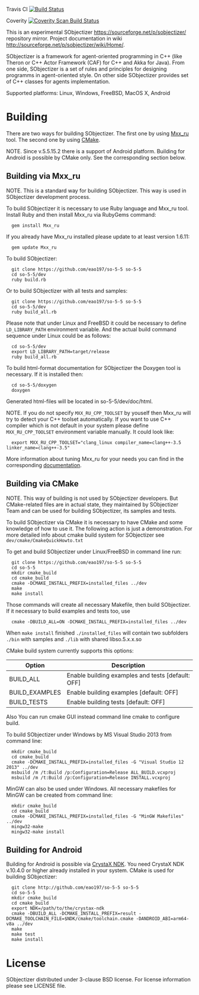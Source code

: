 Travis CI [![Build Status](https://travis-ci.org/eao197/so-5-5.svg?branch=master)](https://travis-ci.org/eao197/so-5-5)

Coverity [![Coverity Scan Build Status](https://scan.coverity.com/projects/4786/badge.svg)](https://scan.coverity.com/projects/4786)

This is an experimental SObjectizer https://sourceforge.net/p/sobjectizer/ repository mirror.
Project documentation in wiki http://sourceforge.net/p/sobjectizer/wiki/Home/.

SObjectizer is a framework for agent-oriented programming in C++ (like Theron 
or C++ Actor Framework (CAF) for C++ and Akka for Java). From one side, 
SObjectizer is a set of rules and principles for designing programms in
agent-oriented style. On other side SObjectizer provides set of C++ classes 
for agents implementation.

Supported platforms: Linux, Windows, FreeBSD, MacOS X, Android

Building
========

There are two ways for building SObjectizer. The first one by using [Mxx_ru](https://sourceforge.net/projects/mxxru/)
tool. The second one by using [CMake](http://www.cmake.org/).

NOTE. Since v.5.5.15.2 there is a support of Android platform.  Building for
Android is possible by CMake only. See the corresponding section below.

Building via Mxx_ru
-------------------

NOTE. This is a standard way for building SObjectizer. This way is used in
SObjectizer development process.

To build SObjectizer it is necessary to use Ruby language and Mxx_ru tool.
Install Ruby and then install Mxx_ru via RubyGems command:
```
  gem install Mxx_ru
```
If you already have Mxx_ru installed please update to at least version 1.6.11:
```
  gem update Mxx_ru
```
To build SObjectizer:
```
  git clone https://github.com/eao197/so-5-5 so-5-5
  cd so-5-5/dev
  ruby build.rb
```
Or to build SObjectizer with all tests and samples:
```
  git clone https://github.com/eao197/so-5-5 so-5-5
  cd so-5-5/dev
  ruby build_all.rb
```
Please note that under Linux and FreeBSD it could be necessary to define `LD_LIBRARY_PATH`
environment variable. And the actual build command sequence under Linux could
be as follows:
```
  cd so-5-5/dev
  export LD_LIBRARY_PATH=target/release
  ruby build_all.rb
```
To build html-format documentation for SObjectizer the Doxygen tool is
necessary. If it is installed then:
```
  cd so-5-5/doxygen
  doxygen
```
Generated html-files will be located in so-5-5/dev/doc/html.

NOTE. If you do not specify `MXX_RU_CPP_TOOLSET` by youself then Mxx_ru will
try to detect your C++ toolset automatically. If you want to use C++ compiler
which is not default in your system please define `MXX_RU_CPP_TOOLSET`
environment variable manually. It could look like:
```
  export MXX_RU_CPP_TOOLSET="clang_linux compiler_name=clang++-3.5 linker_name=clang++-3.5"
```
More information about tuning Mxx_ru for your needs you can find in the
corresponding [documentation](https://sourceforge.net/projects/mxxru/files/Mxx_ru%201.6/mxx_ru-1.6.6.pdf).

Building via CMake
------------------

NOTE. This way of building is not used by SObjectizer developers. But
CMake-related files are in actual state, they maintained by SObjectizer Team
and can be used for building SObjectizer, its samples and tests.

To build SObjectizer via CMake it is necessary to have CMake and some knowledge
of how to use it. The following action is just a demonstration. For more 
detailed info about cmake build system for SObjectizer see
`dev/cmake/CmakeQuickHowto.txt`

To get and build SObjectizer under Linux/FreeBSD in command line run:
```
  git clone https://github.com/eao197/so-5-5 so-5-5
  cd so-5-5
  mkdir cmake_build
  cd cmake_build
  cmake -DCMAKE_INSTALL_PREFIX=installed_files ../dev
  make
  make install
```
Those commands will create all necessary Makefile, then build SObjectizer. If
it necessary to build examples and tests too, use
```
  cmake -DBUILD_ALL=ON -DCMAKE_INSTALL_PREFIX=installed_files ../dev
```
When `make install` finished `./installed_files` will contain two subfolders
`./bin` with samples and `./lib` with shared libso.5.x.x.so

CMake build system currently supports this options:

| Option         | Description
  ---------------|--------------------------------------------------
  BUILD_ALL      | Enable building examples and tests [default: OFF]
  BUILD_EXAMPLES | Enable building examples [default: OFF]
  BUILD_TESTS    | Enable building tests    [default: OFF]

Also You can run cmake GUI instead command line cmake to configure build.

To build SObjectizer under Windows by MS Visual Studio 2013 from command line:
```
  mkdir cmake_build
  cd cmake_build
  cmake -DCMAKE_INSTALL_PREFIX=installed_files -G "Visual Studio 12 2013" ../dev
  msbuild /m /t:Build /p:Configuration=Release ALL_BUILD.vcxproj
  msbuild /m /t:Build /p:Configuration=Release INSTALL.vcxproj
```
MinGW can also be used under Windows. All necessary makefiles for MinGW can be
created from command line:
```
  mkdir cmake_build
  cd cmake_build
  cmake -DCMAKE_INSTALL_PREFIX=installed_files -G "MinGW Makefiles" ../dev
  mingw32-make
  mingw32-make install
```

Building for Android
--------------------

Building for Android is possible via [CrystaX NDK](https://www.crystax.net/android/ndk).
You need CrystaX NDK v.10.4.0 or higher already installed in your system.
CMake is used for building SObjectizer:
```
  git clone http://github.com/eao197/so-5-5 so-5-5
  cd so-5-5
  mkdir cmake_build
  cd cmake_build
  export NDK=/path/to/the/crystax-ndk
  cmake -DBUILD_ALL -DCMAKE_INSTALL_PREFIX=result -DCMAKE_TOOLCHAIN_FILE=$NDK/cmake/toolchain.cmake -DANDROID_ABI=arm64-v8a ../dev
  make
  make test
  make install
```

License
=======
SObjectizer distributed under 3-clause BSD license. For license information
please see LICENSE file.
